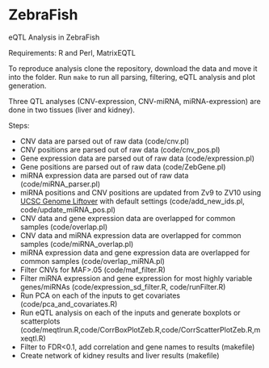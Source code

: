 ZebraFish
=========
eQTL Analysis in ZebraFish

Requirements: R and Perl, MatrixEQTL

To reproduce analysis clone the repository, download the data and move it into the folder. Run ```make``` to run all parsing, filtering, eQTL analysis and plot generation.

Three QTL analyses (CNV-expression, CNV-miRNA, miRNA-expression) are done in two tissues (liver and kidney).

Steps:  
* CNV data are parsed out of raw data (code/cnv.pl)  
* CNV positions are parsed out of raw data (code/cnv_pos.pl)  
* Gene expression data are parsed out of raw data (code/expression.pl)  
* Gene positions are parsed out of raw data (code/ZebGene.pl)  
* miRNA expression data are parsed out of raw data (code/miRNA_parser.pl)  
* miRNA positions and CNV positions are updated from Zv9 to ZV10 using [UCSC Genome Liftover](https://genome.ucsc.edu/cgi-bin/hgLiftOver) with default settings (code/add_new_ids.pl, code/update_miRNA_pos.pl)  
* CNV data and gene expression data are overlapped for common samples (code/overlap.pl)  
* CNV data and miRNA expression data are overlapped for common samples (code/miRNA_overlap.pl)  
* miRNA expression data and gene expression data are overlapped for common samples (code/overlap_miRNA.pl)  
* Filter CNVs for MAF>.05 (code/maf_filter.R)  
* Filter miRNA expression and gene expression for most highly variable genes/miRNAs (code/expression_sd_filter.R, code/runFilter.R)  
* Run PCA on each of the inputs to get covariates (code/pca_and_covariates.R)  
* Run eQTL analysis on each of the inputs and generate boxplots or scatterplots (code/meqtlrun.R,code/CorrBoxPlotZeb.R,code/CorrScatterPlotZeb.R,mxeqtl.R)  
* Filter to FDR<0.1, add correlation and gene names to results (makefile)  
* Create network of kidney results and liver results (makefile)  
